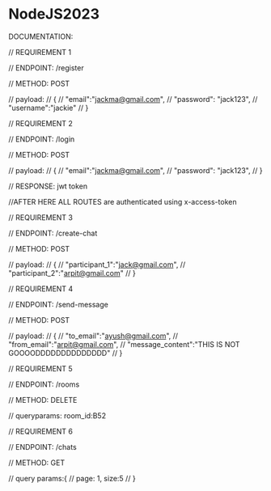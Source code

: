 # NodeJS2023
DOCUMENTATION:

// REQUIREMENT 1

// ENDPOINT: /register

// METHOD: POST 

// payload:
// {
//     "email":"jackma@gmail.com",
//     "password": "jack123",
//     "username":"jackie"
// }


// REQUIREMENT 2

// ENDPOINT: /login

// METHOD: POST 

// payload:
// {
//     "email":"jackma@gmail.com",
//     "password": "jack123",
// }

// RESPONSE: jwt token



//AFTER HERE ALL ROUTES are authenticated using x-access-token

// REQUIREMENT 3

// ENDPOINT: /create-chat

// METHOD: POST

// payload: 
// {
//     "participant_1":"jack@gmail.com",
//     "participant_2":"arpit@gmail.com"
// }


// REQUIREMENT 4

// ENDPOINT: /send-message

// METHOD: POST

// payload: 
// {
//     "to_email":"ayush@gmail.com",
//     "from_email":"arpit@gmail.com",
//     "message_content":"THIS IS NOT GOOOODDDDDDDDDDDDDD"
// }

// REQUIREMENT 5

// ENDPOINT: /rooms

// METHOD: DELETE

// queryparams: room_id:B52


// REQUIREMENT 6

// ENDPOINT: /chats

// METHOD: GET

// query params:{
// page: 1, size:5
// }




